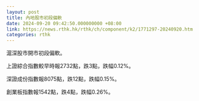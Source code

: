 ```yaml
---
layout: post
title: 內地股市初段偏軟
date: 2024-09-20 09:42:50.000000000 +08:00
link: https://news.rthk.hk/rthk/ch/component/k2/1771297-20240920.htm
categories: rthk
---
```


滬深股市開市初段偏軟。

上證綜合指數較早時報2732點，跌3點，跌幅0.12%。

深證成份指數報8075點，跌12點，跌幅0.15%。

創業板指數報1542點，跌4點，跌幅0.26%。
